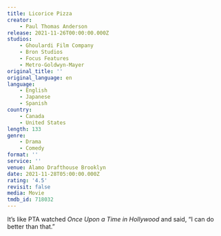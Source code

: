 ```yaml
---
title: Licorice Pizza
creator:
    - Paul Thomas Anderson
release: 2021-11-26T00:00:00.000Z
studios:
    - Ghoulardi Film Company
    - Bron Studios
    - Focus Features
    - Metro-Goldwyn-Mayer
original_title: ''
original_language: en
language:
    - English
    - Japanese
    - Spanish
country:
    - Canada
    - United States
length: 133
genre:
    - Drama
    - Comedy
format: ''
service: ''
venue: Alamo Drafthouse Brooklyn
date: 2021-11-28T05:00:00.000Z
rating: '4.5'
revisit: false
media: Movie
tmdb_id: 718032
---
```


It’s like PTA watched <i>Once Upon a Time in Hollywood</I> and said, “I can do better than that.”

